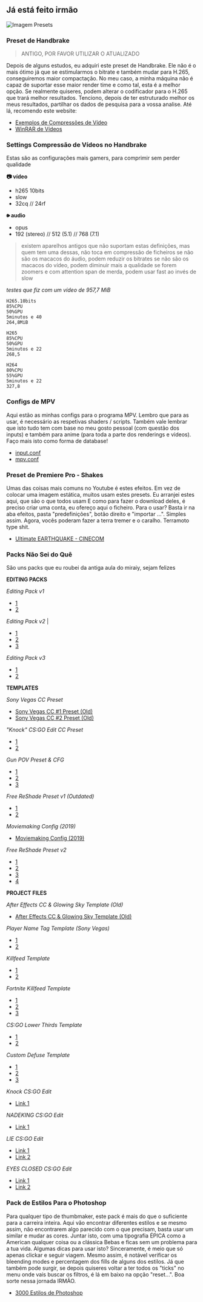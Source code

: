 ## Já está feito irmão

![Imagem Presets](https://cdn.discordapp.com/attachments/862646082578939924/992751763637673984/Presets_Arquivos_e_Configuracoes_-_header.png)

### Preset de Handbrake

> ANTIGO, POR FAVOR UTILIZAR O ATUALIZADO

Depois de alguns estudos, eu adquiri este preset de Handbrake. Ele não é o mais ótimo já que se estimularmos o bitrate e também mudar para H.265, conseguiremos maior compactação. No meu caso, a minha máquina não é capaz de suportar esse maior render time e como tal, esta é a melhor opção. Se realmente quiseres, podem alterar o codificador para o H.265 que trará melhor resultados. Tenciono, depois de ter estruturado melhor os meus resultados, partilhar os dados de pesquisa para a vossa analise. Até lá, recomendo este website:

- [Exemplos de Compressões de Vídeo](https://mattgadient.com/x264-vs-x265-vs-vp8-vs-vp9-examples/)
- [WinRAR de Vídeos](https://cdn.discordapp.com/attachments/822853185638236180/934178297389137940/WINRAR_PARA_VIDEOS.json)

### Settings Compressão de Vídeos no Handbrake

Estas são as configurações mais gamers, para comprimir sem perder qualidade

**📷️ vídeo**

- h265 10bits
- slow
- 32cq // 24rf

**🕪 audio**

- opus
- 192 (stereo) // 512 (5.1) // 768 (7.1)

> existem aparelhos antigos que não suportam estas definições, mas quem tem uma dessas, não toca em compressão de ficheiros
> se não são os macacos do áudio, podem reduzir os bitrates
> se não são os macacos do vídeo, podem diminuir mais a qualidade
> se forem zoomers e com attention span de merda, podem usar fast ao invés de slow

_testes que fiz com um vídeo de 957,7 MiB_

```
H265.10bits
85%CPU
50%GPU
5minutos e 40
264,8MiB

H265
85%CPU
50%GPU
5minutos e 22
268,5

H264
80%CPU
55%GPU
5minutos e 22
327,8
```

### Configs de MPV

Aqui estão as minhas configs para o programa MPV. Lembro que para as usar, é necessário as respetivas shaders / scripts. Também vale lembrar que isto tudo tem com base no meu gosto pessoal (com questão dos inputs) e também para anime (para toda a parte dos renderings e videos). Faço mais isto como forma de database!

- [input.conf](https://cdn.discordapp.com/attachments/822853185638236180/934178426514989097/input.conf)
- [mpv.conf](https://cdn.discordapp.com/attachments/822853185638236180/934178426703724544/mpv.conf)

### Preset de Premiere Pro - Shakes

Umas das coisas mais comuns no Youtube é estes efeitos. Em vez de colocar uma imagem estática, muitos usam estes presets. Eu arranjei estes aqui, que são o que todos usam E como para fazer o download deles, é preciso criar uma conta, eu ofereço aqui o ficheiro. Para o usar? Basta ir na aba efeitos, pasta "predefinições", botão direito e "importar ...". Simples assim. Agora, vocês poderam fazer a terra tremer e o caralho. Terramoto type shit.

- [Ultimate EARTHQUAKE - CINECOM](https://cdn.discordapp.com/attachments/822853185638236180/951924978624901190/Ultimate_EARTHQUAKE_-_CINECOM.prfpset)

### Packs Não Sei do Quê

São uns packs que eu roubei da antiga aula do miraiy, sejam felizes

**EDITING PACKS**

_Editing Pack v1_

- [1](https://mega.nz/#!4jhzmDxb!5HpcRQSAEmQFeAN7ooJvU_A7HBhbX4QEx3H3ZyEWKC8)
- [2](https://drive.google.com/file/d/1odWLF0K2WZXc5PkqeW1t2XPcRe656KOK/view)

_Editing Pack v2_ |

- [1](https://mega.nz/#!B3Y3CLTL!lFg0CPT_r_5VObo9v7_NNYbY7YBIBvVvCp-_KXEzOFo)
- [2](http://www.mediafire.com/file/qwkkm3zkf01yx13/Alan_Gaming%2527s_CSGO_Editing_Pack_v2.rar/file)
- [3](https://drive.google.com/file/d/1LraB_a4l-4Bu4ycKD9SapJPFDjn3Uqt5/vi)

_Editing Pack v3_

- [1](https://mega.nz/#!wi5X0ZCS!AkVXJG6vpnAz7wMOmftKBqEHentV78cW1VX6ZE7imi8)
- [2](https://drive.google.com/file/d/1Qs5smNQV-9Lu0jrtK5qPTUIfqvOw9lFB/view)

**TEMPLATES**

_Sony Vegas CC Preset_

- [Sony Vegas CC #1 Preset (Old)](http://www.mediafire.com/file/3bint199n6a6jkq/Alan_Gaming_Sony_Vegas_Color_Correction_Preset.rar/file)
- [Sony Vegas CC #2 Preset (Old)](http://www.mediafire.com/file/pu2664vze25wx46/Sony_Vegas_Color_Correction_Preset.rar/file)

_"Knock" CS:GO Edit CC Preset_

- [1](http://www.mediafire.com/file/iajyjxy25avl6f4/Knock_CC_Preset.rar/file)
- [2](https://www.dropbox.com/s/02qfvlofs0jxxrv/Knock%20CC%20Preset.rar?dl=0)

_Gun POV Preset & CFG_

- [1](https://sellfy.com/p/Xcwv/)
- [2](https://www.dropbox.com/s/24l022srk73pvam/Gun%20POV%20Presets%20%26%20CFG.rar?dl=0)
- [3](http://www.mediafire.com/file/pdd96ewuw63i1bs/Gun_P%252AV_Presets_%2526_CFG.rar/file)

_Free ReShade Preset v1 (Outdated)_

- [1](https://www.mediafire.com/file/rmtlmcgntro4poo/Alan_Gaming_ReShade_Preset_v1.rar/file)
- [2](https://www.dropbox.com/s/pspr1hwb6ykrf5c/Alan%20Gaming%20ReShade%20Preset%20v1.rar?dl=0)

_Moviemaking Config (2019)_

- [Moviemaking Config (2019)](https://payhip.com/b/VhAU)

_Free ReShade Preset v2_

- [1](https://mega.nz/#!8joGTC5R!Ro3fUwECZ0yAt0JRXS77diN2TrOzDLOi9vVgutE8AmQ)
- [2](https://www.mediafire.com/file/asa5nigz21qv7oa/Free_ReShade_v2.zip/file)
- [3](https://drive.google.com/file/d/18gB9af9hwJwyl8BmT3AcXlV6yoPZd70M/view)
- [4](https://www.dropbox.com/s/l7rufy7sw554156/Free%20ReShade%20v2.zip?dl=0)

**PROJECT FILES**

_After Effects CC & Glowing Sky Template (Old)_

- [After Effects CC & Glowing Sky Template (Old)](http://www.mediafire.com/file/zm71a1n8mgnytm4/After_Effects_Color_Correciton_%2526_Glowing_Sky_Template.rar/file)

_Player Name Tag Template (Sony Vegas)_

- [1](http://www.mediafire.com/file/924wkxcbwd07ftw/Player_Name_Tag_Template_%2528Sony_Vegas%2529.rar/file)
- [2](http://www.mediafire.com/file/eihsov8k6j5aeoh/Player_Tag_Template.rar/file)

_Killfeed Template_

- [1](http://www.mediafire.com/file/y62vgxdtxex8n2z/Killfeed_Template.rar/file)
- [2](https://www.dropbox.com/s/gz282fb29jsmntc/Killfeed%20Template.rar?dl=0)

_Fortnite Killfeed Template_

- [1](http://www.mediafire.com/file/tnl9qfi6wju1tt0/FORTNITE_Killfeed_Template.rar/file)
- [2](https://www.dropbox.com/s/4bsd9ojfsldi902/FORTNITE%20Killfeed%20Template.rar?dl=0)
- [3](https://mega.nz/#!hjhDyYZD!-a-maBdntXxC_EWDCLgbZ3_VTdEPYj-nVuE1VgSG6eY)

_CS:GO Lower Thirds Template_

- [1](http://www.mediafire.com/file/j4ab8lv8nmzhvi4/CSGO_Lower_Thirds_Template.rar/file)
- [2](https://www.dropbox.com/s/rrlax16tmwetlqe/CSGO%20Lower%20Thirds%20Template.rar?dl=0)

_Custom Defuse Template_

- [1](https://www.mediafire.com/file/ex1n26r13f8rrxc/Custom_Defuse_Template.zip/file)
- [2](https://mega.nz/#!B3Rh2KBY!c83HhxOmk58xcLk1Nxhiv8pT48NqOnCyhN1t5AM5KAc)
- [3](https://www.dropbox.com/s/40wonguo1hqmcu0/Custom%20Defuse%20Template.zip?dl=0)

_Knock CS:GO Edit_

- [Link 1](https://mega.nz/#F!o742VKQa!qvAcP7V2wcOMu7JixKR5wA)

_NADEKING CS:GO Edit_

- [Link 1](https://mega.nz/#F!JiJkGYYa!u_hVkK6FCtsPdcdqR1XlCQ)

_LIE CS:GO Edit_

- [Link 1](https://mega.nz/#!0ngj3IIL!cwzHR1A90TWDG7Xa1hWZdBVFxeshvE7hxvIDT_0C8Rk)
- [Link 2](https://drive.google.com/file/d/1H8ANJen24Gcbao_lnekr_PgyG5Ae9bzz/view)

_EYES CLOSED CS:GO Edit_

- [Link 1](https://mega.nz/#!Aq5zBSjL!8QHvn7SVU2uVTGSkdF_pI2OC22DoD1Lh9QuGQbToYs8)
- [Link 2](https://drive.google.com/file/d/1MZKiaHZEkYV6X74zS9OFoBPHpF5F5xgD/view)

### Pack de Estilos Para o Photoshop

Para qualquer tipo de thumbmaker, este pack é mais do que o suficiente para a carreira inteira. Aqui vão encontrar diferentes estilos e se mesmo assim, não encontrarem algo parecido com o que precisam, basta usar um similar e mudar as cores. Juntar isto, com uma tipografia ÉPICA como a American qualquer coisa ou a clássica Bebas e ficas sem um problema para a tua vida. Algumas dicas para usar isto? Sinceramente, é meio que só apenas clickar e seguir viagem. Mesmo assim, é notável verificar os bleending modes e percentagem dos fills de alguns dos estilos. Já que também pode surgir, se depois quiseres voltar a ter todos os "ticks" no menu onde vais buscar os filtros, é lá em baixo na opção "reset...". Boa sorte nessa jornada IRMÃO.

- [3000 Estilos de Photoshop](https://mega.nz/file/yCIlVIwL#6xKBdDGM0vh6LMM17LmiZSEFqEzw41sCifys0YFgIUQ)

